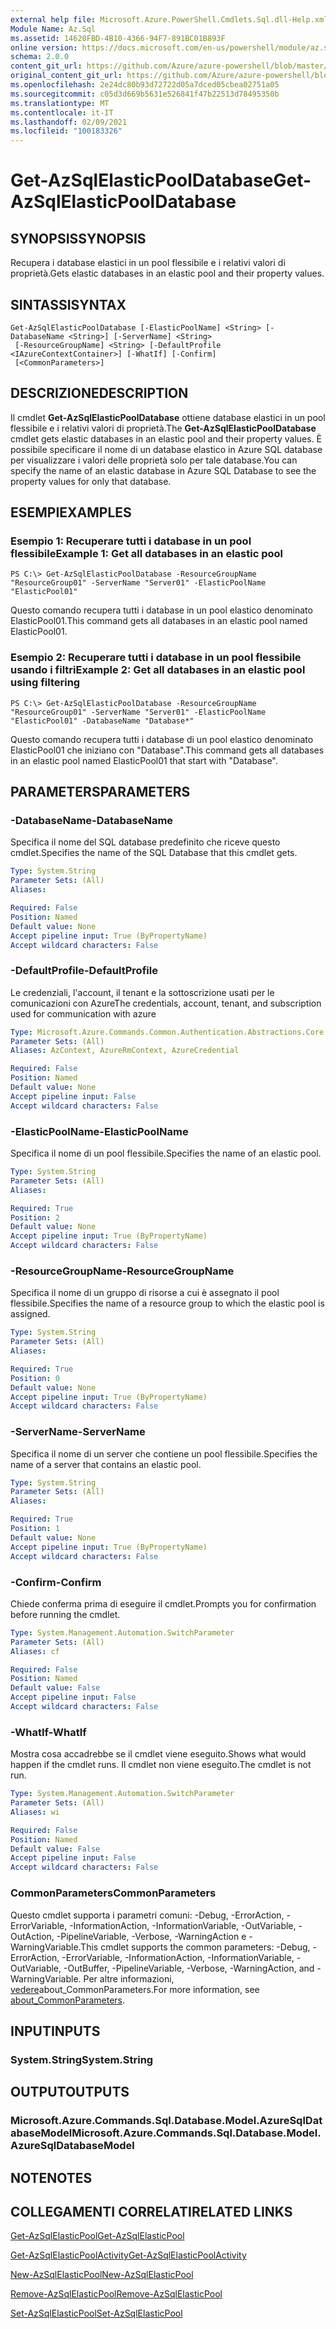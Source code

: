 ```yaml
---
external help file: Microsoft.Azure.PowerShell.Cmdlets.Sql.dll-Help.xml
Module Name: Az.Sql
ms.assetid: 14620FBD-4B10-4366-94F7-891BC01B893F
online version: https://docs.microsoft.com/en-us/powershell/module/az.sql/get-azsqlelasticpooldatabase
schema: 2.0.0
content_git_url: https://github.com/Azure/azure-powershell/blob/master/src/Sql/Sql/help/Get-AzSqlElasticPoolDatabase.md
original_content_git_url: https://github.com/Azure/azure-powershell/blob/master/src/Sql/Sql/help/Get-AzSqlElasticPoolDatabase.md
ms.openlocfilehash: 2e24dc80b93d72722d05a7dced05cbea02751a05
ms.sourcegitcommit: c05d3d669b5631e526841f47b22513d78495350b
ms.translationtype: MT
ms.contentlocale: it-IT
ms.lasthandoff: 02/09/2021
ms.locfileid: "100183326"
---
```

# <span data-ttu-id="28b28-101">Get-AzSqlElasticPoolDatabase</span><span class="sxs-lookup"><span data-stu-id="28b28-101">Get-AzSqlElasticPoolDatabase</span></span>

## <span data-ttu-id="28b28-102">SYNOPSIS</span><span class="sxs-lookup"><span data-stu-id="28b28-102">SYNOPSIS</span></span>
<span data-ttu-id="28b28-103">Recupera i database elastici in un pool flessibile e i relativi valori di proprietà.</span><span class="sxs-lookup"><span data-stu-id="28b28-103">Gets elastic databases in an elastic pool and their property values.</span></span>

## <span data-ttu-id="28b28-104">SINTASSI</span><span class="sxs-lookup"><span data-stu-id="28b28-104">SYNTAX</span></span>

```
Get-AzSqlElasticPoolDatabase [-ElasticPoolName] <String> [-DatabaseName <String>] [-ServerName] <String>
 [-ResourceGroupName] <String> [-DefaultProfile <IAzureContextContainer>] [-WhatIf] [-Confirm]
 [<CommonParameters>]
```

## <span data-ttu-id="28b28-105">DESCRIZIONE</span><span class="sxs-lookup"><span data-stu-id="28b28-105">DESCRIPTION</span></span>
<span data-ttu-id="28b28-106">Il cmdlet **Get-AzSqlElasticPoolDatabase** ottiene database elastici in un pool flessibile e i relativi valori di proprietà.</span><span class="sxs-lookup"><span data-stu-id="28b28-106">The **Get-AzSqlElasticPoolDatabase** cmdlet gets elastic databases in an elastic pool and their property values.</span></span>
<span data-ttu-id="28b28-107">È possibile specificare il nome di un database elastico in Azure SQL database per visualizzare i valori delle proprietà solo per tale database.</span><span class="sxs-lookup"><span data-stu-id="28b28-107">You can specify the name of an elastic database in Azure SQL Database to see the property values for only that database.</span></span>

## <span data-ttu-id="28b28-108">ESEMPI</span><span class="sxs-lookup"><span data-stu-id="28b28-108">EXAMPLES</span></span>

### <span data-ttu-id="28b28-109">Esempio 1: Recuperare tutti i database in un pool flessibile</span><span class="sxs-lookup"><span data-stu-id="28b28-109">Example 1: Get all databases in an elastic pool</span></span>
```
PS C:\> Get-AzSqlElasticPoolDatabase -ResourceGroupName "ResourceGroup01" -ServerName "Server01" -ElasticPoolName "ElasticPool01"
```

<span data-ttu-id="28b28-110">Questo comando recupera tutti i database in un pool elastico denominato ElasticPool01.</span><span class="sxs-lookup"><span data-stu-id="28b28-110">This command gets all databases in an elastic pool named ElasticPool01.</span></span>

### <span data-ttu-id="28b28-111">Esempio 2: Recuperare tutti i database in un pool flessibile usando i filtri</span><span class="sxs-lookup"><span data-stu-id="28b28-111">Example 2: Get all databases in an elastic pool using filtering</span></span>
```
PS C:\> Get-AzSqlElasticPoolDatabase -ResourceGroupName "ResourceGroup01" -ServerName "Server01" -ElasticPoolName "ElasticPool01" -DatabaseName "Database*"
```

<span data-ttu-id="28b28-112">Questo comando recupera tutti i database di un pool elastico denominato ElasticPool01 che iniziano con "Database".</span><span class="sxs-lookup"><span data-stu-id="28b28-112">This command gets all databases in an elastic pool named ElasticPool01 that start with "Database".</span></span>

## <span data-ttu-id="28b28-113">PARAMETERS</span><span class="sxs-lookup"><span data-stu-id="28b28-113">PARAMETERS</span></span>

### <span data-ttu-id="28b28-114">-DatabaseName</span><span class="sxs-lookup"><span data-stu-id="28b28-114">-DatabaseName</span></span>
<span data-ttu-id="28b28-115">Specifica il nome del SQL database predefinito che riceve questo cmdlet.</span><span class="sxs-lookup"><span data-stu-id="28b28-115">Specifies the name of the SQL Database that this cmdlet gets.</span></span>

```yaml
Type: System.String
Parameter Sets: (All)
Aliases:

Required: False
Position: Named
Default value: None
Accept pipeline input: True (ByPropertyName)
Accept wildcard characters: False
```

### <span data-ttu-id="28b28-116">-DefaultProfile</span><span class="sxs-lookup"><span data-stu-id="28b28-116">-DefaultProfile</span></span>
<span data-ttu-id="28b28-117">Le credenziali, l'account, il tenant e la sottoscrizione usati per le comunicazioni con Azure</span><span class="sxs-lookup"><span data-stu-id="28b28-117">The credentials, account, tenant, and subscription used for communication with azure</span></span>

```yaml
Type: Microsoft.Azure.Commands.Common.Authentication.Abstractions.Core.IAzureContextContainer
Parameter Sets: (All)
Aliases: AzContext, AzureRmContext, AzureCredential

Required: False
Position: Named
Default value: None
Accept pipeline input: False
Accept wildcard characters: False
```

### <span data-ttu-id="28b28-118">-ElasticPoolName</span><span class="sxs-lookup"><span data-stu-id="28b28-118">-ElasticPoolName</span></span>
<span data-ttu-id="28b28-119">Specifica il nome di un pool flessibile.</span><span class="sxs-lookup"><span data-stu-id="28b28-119">Specifies the name of an elastic pool.</span></span>

```yaml
Type: System.String
Parameter Sets: (All)
Aliases:

Required: True
Position: 2
Default value: None
Accept pipeline input: True (ByPropertyName)
Accept wildcard characters: False
```

### <span data-ttu-id="28b28-120">-ResourceGroupName</span><span class="sxs-lookup"><span data-stu-id="28b28-120">-ResourceGroupName</span></span>
<span data-ttu-id="28b28-121">Specifica il nome di un gruppo di risorse a cui è assegnato il pool flessibile.</span><span class="sxs-lookup"><span data-stu-id="28b28-121">Specifies the name of a resource group to which the elastic pool is assigned.</span></span>

```yaml
Type: System.String
Parameter Sets: (All)
Aliases:

Required: True
Position: 0
Default value: None
Accept pipeline input: True (ByPropertyName)
Accept wildcard characters: False
```

### <span data-ttu-id="28b28-122">-ServerName</span><span class="sxs-lookup"><span data-stu-id="28b28-122">-ServerName</span></span>
<span data-ttu-id="28b28-123">Specifica il nome di un server che contiene un pool flessibile.</span><span class="sxs-lookup"><span data-stu-id="28b28-123">Specifies the name of a server that contains an elastic pool.</span></span>

```yaml
Type: System.String
Parameter Sets: (All)
Aliases:

Required: True
Position: 1
Default value: None
Accept pipeline input: True (ByPropertyName)
Accept wildcard characters: False
```

### <span data-ttu-id="28b28-124">-Confirm</span><span class="sxs-lookup"><span data-stu-id="28b28-124">-Confirm</span></span>
<span data-ttu-id="28b28-125">Chiede conferma prima di eseguire il cmdlet.</span><span class="sxs-lookup"><span data-stu-id="28b28-125">Prompts you for confirmation before running the cmdlet.</span></span>

```yaml
Type: System.Management.Automation.SwitchParameter
Parameter Sets: (All)
Aliases: cf

Required: False
Position: Named
Default value: False
Accept pipeline input: False
Accept wildcard characters: False
```

### <span data-ttu-id="28b28-126">-WhatIf</span><span class="sxs-lookup"><span data-stu-id="28b28-126">-WhatIf</span></span>
<span data-ttu-id="28b28-127">Mostra cosa accadrebbe se il cmdlet viene eseguito.</span><span class="sxs-lookup"><span data-stu-id="28b28-127">Shows what would happen if the cmdlet runs.</span></span>
<span data-ttu-id="28b28-128">Il cmdlet non viene eseguito.</span><span class="sxs-lookup"><span data-stu-id="28b28-128">The cmdlet is not run.</span></span>

```yaml
Type: System.Management.Automation.SwitchParameter
Parameter Sets: (All)
Aliases: wi

Required: False
Position: Named
Default value: False
Accept pipeline input: False
Accept wildcard characters: False
```

### <span data-ttu-id="28b28-129">CommonParameters</span><span class="sxs-lookup"><span data-stu-id="28b28-129">CommonParameters</span></span>
<span data-ttu-id="28b28-130">Questo cmdlet supporta i parametri comuni: -Debug, -ErrorAction, -ErrorVariable, -InformationAction, -InformationVariable, -OutVariable, -OutAction, -PipelineVariable, -Verbose, -WarningAction e -WarningVariable.</span><span class="sxs-lookup"><span data-stu-id="28b28-130">This cmdlet supports the common parameters: -Debug, -ErrorAction, -ErrorVariable, -InformationAction, -InformationVariable, -OutVariable, -OutBuffer, -PipelineVariable, -Verbose, -WarningAction, and -WarningVariable.</span></span> <span data-ttu-id="28b28-131">Per altre informazioni, [vedere](http://go.microsoft.com/fwlink/?LinkID=113216)about_CommonParameters.</span><span class="sxs-lookup"><span data-stu-id="28b28-131">For more information, see [about_CommonParameters](http://go.microsoft.com/fwlink/?LinkID=113216).</span></span>

## <span data-ttu-id="28b28-132">INPUT</span><span class="sxs-lookup"><span data-stu-id="28b28-132">INPUTS</span></span>

### <span data-ttu-id="28b28-133">System.String</span><span class="sxs-lookup"><span data-stu-id="28b28-133">System.String</span></span>

## <span data-ttu-id="28b28-134">OUTPUT</span><span class="sxs-lookup"><span data-stu-id="28b28-134">OUTPUTS</span></span>

### <span data-ttu-id="28b28-135">Microsoft.Azure.Commands.Sql.Database.Model.AzureSqlDatabaseModel</span><span class="sxs-lookup"><span data-stu-id="28b28-135">Microsoft.Azure.Commands.Sql.Database.Model.AzureSqlDatabaseModel</span></span>

## <span data-ttu-id="28b28-136">NOTE</span><span class="sxs-lookup"><span data-stu-id="28b28-136">NOTES</span></span>

## <span data-ttu-id="28b28-137">COLLEGAMENTI CORRELATI</span><span class="sxs-lookup"><span data-stu-id="28b28-137">RELATED LINKS</span></span>

[<span data-ttu-id="28b28-138">Get-AzSqlElasticPool</span><span class="sxs-lookup"><span data-stu-id="28b28-138">Get-AzSqlElasticPool</span></span>](./Get-AzSqlElasticPool.md)

[<span data-ttu-id="28b28-139">Get-AzSqlElasticPoolActivity</span><span class="sxs-lookup"><span data-stu-id="28b28-139">Get-AzSqlElasticPoolActivity</span></span>](./Get-AzSqlElasticPoolActivity.md)

[<span data-ttu-id="28b28-140">New-AzSqlElasticPool</span><span class="sxs-lookup"><span data-stu-id="28b28-140">New-AzSqlElasticPool</span></span>](./New-AzSqlElasticPool.md)

[<span data-ttu-id="28b28-141">Remove-AzSqlElasticPool</span><span class="sxs-lookup"><span data-stu-id="28b28-141">Remove-AzSqlElasticPool</span></span>](./Remove-AzSqlElasticPool.md)

[<span data-ttu-id="28b28-142">Set-AzSqlElasticPool</span><span class="sxs-lookup"><span data-stu-id="28b28-142">Set-AzSqlElasticPool</span></span>](./Set-AzSqlElasticPool.md)

